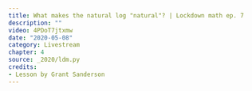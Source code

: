 ```yaml
---
title: What makes the natural log "natural"? | Lockdown math ep. 7
description: ""
video: 4PDoT7jtxmw
date: "2020-05-08"
category: Livestream
chapter: 4
source: _2020/ldm.py
credits:
- Lesson by Grant Sanderson
---
```

